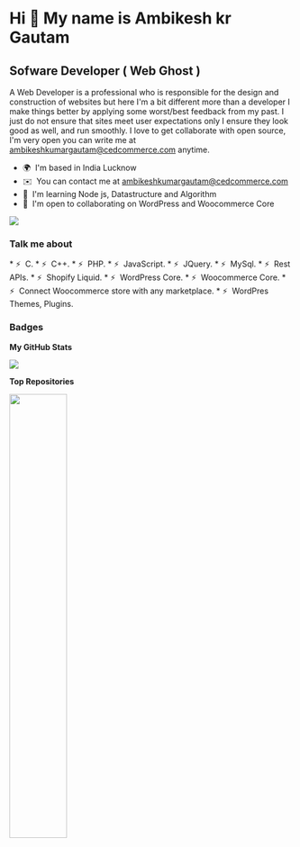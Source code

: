 Hi 👋 My name is Ambikesh kr Gautam
===================================

Sofware Developer ( Web Ghost )
-------------------------------

A Web Developer is a professional who is responsible for the design and construction of websites but here I'm a bit different more than a developer I make things better by applying some worst/best feedback from my past. I just do not ensure that sites meet user expectations only I ensure they look good as well, and run smoothly. I love to get collaborate with open source, I'm very open you can write me at ambikeshkumargautam@cedcommerce.com anytime.

* 🌍  I'm based in India Lucknow
* ✉️  You can contact me at [ambikeshkumargautam@cedcommerce.com](mailto:ambikeshkumargautam@cedcommerce.com)
* 🧠  I'm learning Node js, Datastructure and Algorithm
* 🤝  I'm open to collaborating on WordPress and Woocommerce Core

<a href="https://www.github.com/nerdambikesh" target="_blank" rel="noreferrer"><img
src="https://img.shields.io/github/followers/nerdambikesh?logo=github&style=for-the-badge&color=0891b2&labelColor=1c1917" /></a>

### Talk me about


<p align="left">
  * ⚡  C.
  * ⚡  C++.
  * ⚡  PHP.
  * ⚡  JavaScript.
  * ⚡  JQuery.
  * ⚡  MySql.
  * ⚡  Rest APIs.
  * ⚡  Shopify Liquid.
  * ⚡  WordPress Core.
  * ⚡  Woocommerce Core.
  * ⚡  Connect Woocommerce store with any marketplace.
  * ⚡  WordPres Themes, Plugins.
</p>

### Badges

<b>My GitHub Stats</b>

<a href="http://www.github.com/ambikesh-cedcommerce"><img src="https://github-readme-streak-stats.herokuapp.com/?user=ambikesh-cedcommerce&stroke=ffffff&background=1c1917&ring=0891b2&fire=0891b2&currStreakNum=ffffff&currStreakLabel=0891b2&sideNums=ffffff&sideLabels=ffffff&dates=ffffff&hide_border=true" /></a>

<b>Top Repositories</b>

<div width="100%" align="center"><a href="https://github.com/ambikesh-cedcommerce/ambikesh-cedcommerce" align="left"><img align="left" width="45%" src="https://github-readme-stats.vercel.app/api/pin/?username=ambikesh-cedcommerce&repo=ambikesh-cedcommerce&title_color=0891b2&text_color=ffffff&icon_color=0891b2&bg_color=1c1917&hide_border=true&locale=en" /></a></div><br /><br /><br /><br /><br /><br /><br />
  
</p>

